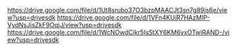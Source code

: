 https://drive.google.com/file/d/1Ut8srubo37O3bzpMAACJt3sn7g89is6e/view?usp=drivesdk
https://drive.google.com/file/d/1VFn4KUiR7HAzMIP-VydNsJjsZkF9OqjJ/view?usp=drivesdk
https://drive.google.com/file/d/1WcNOwdCikr5IsStXY6KM6vxOTwiRAND-/view?usp=drivesdk
